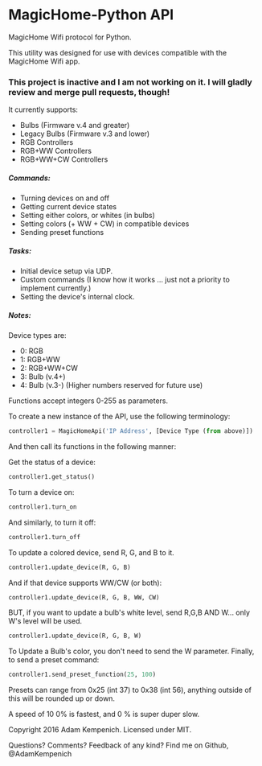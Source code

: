 # MagicHome-Python API
MagicHome Wifi protocol for Python.

This utility was designed for use with devices compatible with the MagicHome Wifi app.

### This project is inactive and I am not working on it. I will gladly review and merge pull requests, though!

It currently supports:
* Bulbs (Firmware v.4 and greater)
* Legacy Bulbs (Firmware v.3 and lower)
* RGB Controllers
* RGB+WW Controllers
* RGB+WW+CW Controllers

##### Commands:
* Turning devices on and off
* Getting current device states
* Setting either colors, or whites (in bulbs)
* Setting colors (+ WW + CW) in compatible devices
* Sending preset functions

##### Tasks:
* Initial device setup via UDP.
* Custom commands (I know how it works ... just not a priority to implement currently.)
* Setting the device's internal clock.

##### Notes:
Device types are:
* 0: RGB
* 1: RGB+WW
* 2: RGB+WW+CW
* 3: Bulb (v.4+)
* 4: Bulb (v.3-)
  (Higher numbers reserved for future use)

Functions accept integers 0-255 as parameters.

To create a new instance of the API, use the following terminology:

```python
controller1 = MagicHomeApi('IP Address', [Device Type (from above)])
```

And then call its functions in the following manner:

Get the status of a device:

```python
controller1.get_status()
```

To turn a device on:

```python
controller1.turn_on
```

And similarly, to turn it off:

```python
controller1.turn_off
```

To update a colored device, send R, G, and B to it.

```python
controller1.update_device(R, G, B)
```

And if that device supports WW/CW (or both):

```python
controller1.update_device(R, G, B, WW, CW)
```

BUT, if you want to update a bulb's white level, send R,G,B AND W... only W's level will be used.

```python
controller1.update_device(R, G, B, W)
```

To Update a Bulb's color, you don't need to send the W parameter.
Finally, to send a preset command:

```python
controller1.send_preset_function(25, 100)
```

Presets can range from 0x25 (int 37) to 0x38 (int 56), anything outside of this will be rounded up or down.

A speed of 10 0% is fastest, and 0 % is super duper slow.

Copyright 2016 Adam Kempenich. Licensed under MIT.

Questions? Comments? Feedback of any kind? Find me on Github, @AdamKempenich
